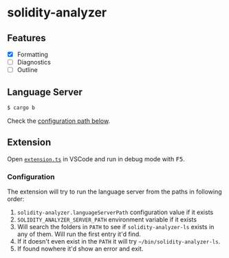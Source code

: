 # solidity-analyzer

## Features

- [x] Formatting
- [ ] Diagnostics
- [ ] Outline

## Language Server

```bash
$ cargo b
```

Check the [configuration path below](#configuration).

## Extension

Open [`extension.ts`](./client/src/extension.ts) in VSCode and run in debug mode
with <kbd>F5</kbd>.

### Configuration

The extension will try to run the language server from the paths in following order:

1. `solidity-analyzer.languageServerPath` configuration value if it exists
2. `SOLIDITY_ANALYZER_SERVER_PATH` environment variable if it exists
3. Will search the folders in `PATH` to see if `solidity-analyzer-ls` exists in any of them. Will run the first entry it'd find.
4. If it doesn't even exist in the `PATH` it will try `~/bin/solidity-analyzer-ls`.
5. If found nowhere it'd show an error and exit.
